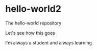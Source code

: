 # hello-world2
The hello-world repository

Let's see how this goes

I'm always a student and always learning

